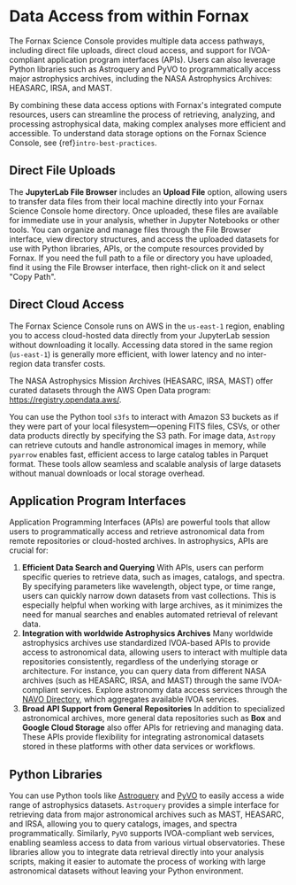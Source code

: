 # Data Access from within Fornax

The Fornax Science Console provides multiple data access pathways, including direct file uploads, direct cloud access, and support for IVOA-compliant application program interfaces (APIs).
Users can also leverage Python libraries such as Astroquery and PyVO to programmatically access major astrophysics archives, including the NASA Astrophysics Archives: HEASARC, IRSA, and MAST.

By combining these data access options with Fornax's integrated compute resources, users can streamline the process of retrieving, analyzing, and processing astrophysical data, making complex analyses more efficient and accessible.
To understand data storage options on the Fornax Science Console, see {ref}`intro-best-practices`.

## Direct File Uploads

The **JupyterLab File Browser** includes an **Upload File** option, allowing users to transfer data files from their local machine directly into your Fornax Science Console home directory.
Once uploaded, these files are available for immediate use in your analysis, whether in Jupyter Notebooks or other tools.
You can organize and manage files through the File Browser interface, view directory structures, and access the uploaded datasets for use with Python libraries, APIs, or the compute resources provided by Fornax.
If you need the full path to a file or directory you have uploaded, find it using the File Browser interface, then right-click on it and select "Copy Path".

## Direct Cloud Access

The Fornax Science Console runs on AWS in the `us-east-1` region, enabling you to access cloud-hosted data directly from your JupyterLab session without downloading it locally.
Accessing data stored in the same region (`us-east-1`) is generally more efficient, with lower latency and no inter-region data transfer costs.

The NASA Astrophysics Mission Archives (HEASARC, IRSA, MAST) offer curated datasets through the AWS Open Data program: https://registry.opendata.aws/.

You can use the Python tool `s3fs` to interact with Amazon S3 buckets as if they were part of your local filesystem—opening FITS files, CSVs, or other data products directly by specifying the S3 path.
For image data, `Astropy` can retrieve cutouts and handle astronomical images in memory, while `pyarrow` enables fast, efficient access to large catalog tables in Parquet format.
These tools allow seamless and scalable analysis of large datasets without manual downloads or local storage overhead.

## Application Program Interfaces

Application Programming Interfaces (APIs) are powerful tools that allow users to programmatically access and retrieve astronomical data from remote repositories or cloud-hosted archives.
In astrophysics, APIs are crucial for:

1.  **Efficient Data Search and Querying**
    With APIs, users can perform specific queries to retrieve data, such as images, catalogs, and spectra.
    By specifying parameters like wavelength, object type, or time range, users can quickly narrow down datasets from vast collections.
    This is especially helpful when working with large archives, as it minimizes the need for manual searches and enables automated retrieval of relevant data.
2.  **Integration with worldwide Astrophysics Archives**
    Many worldwide astrophysics archives use standardized IVOA-based APIs to provide access to astronomical data, allowing users to interact with multiple data repositories consistently, regardless of the underlying storage or architecture.
    For instance, you can query data from different NASA archives (such as HEASARC, IRSA, and MAST) through the same IVOA-compliant services.
    Explore astronomy data access services through the [NAVO Directory](https://vao.stsci.edu/directory/keywordsearch.aspx), which aggregates available IVOA services.
3.  **Broad API Support from General Repositories**
    In addition to specialized astronomical archives, more general data repositories such as **Box** and **Google Cloud Storage** also offer APIs for retrieving and managing data.
    These APIs provide flexibility for integrating astronomical datasets stored in these platforms with other data services or workflows.

## Python Libraries

You can use Python tools like [Astroquery](https://astroquery.readthedocs.io/en/latest/) and [PyVO](https://pyvo.readthedocs.io/en/latest/) to easily access a wide range of astrophysics datasets.
`Astroquery` provides a simple interface for retrieving data from major astronomical archives such as MAST, HEASARC, and IRSA, allowing you to query catalogs, images, and spectra programmatically.
Similarly, `PyVO` supports IVOA-compliant web services, enabling seamless access to data from various virtual observatories.
These libraries allow you to integrate data retrieval directly into your analysis scripts, making it easier to automate the process of working with large astronomical datasets without leaving your Python environment.
